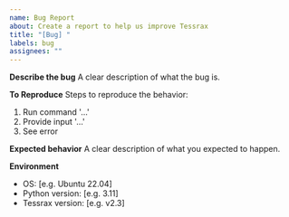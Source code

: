 ```yaml
---
name: Bug Report
about: Create a report to help us improve Tessrax
title: "[Bug] "
labels: bug
assignees: ""
---
```


**Describe the bug**
A clear description of what the bug is.

**To Reproduce**
Steps to reproduce the behavior:
1. Run command '...'
2. Provide input '...'
3. See error

**Expected behavior**
A clear description of what you expected to happen.

**Environment**
 - OS: [e.g. Ubuntu 22.04]
 - Python version: [e.g. 3.11]
 - Tessrax version: [e.g. v2.3]
